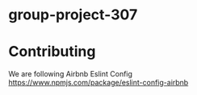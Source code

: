 # group-project-307

# Contributing
We are following Airbnb Eslint Config
https://www.npmjs.com/package/eslint-config-airbnb 